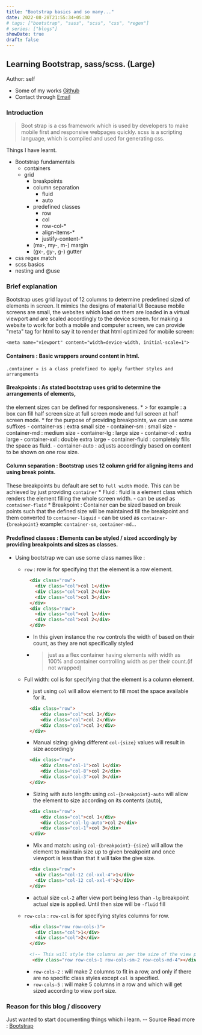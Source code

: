 ```yaml
---
title: "Bootstrap basics and so many..."
date: 2022-08-28T21:55:34+05:30
# tags: ["bootstrap", "sass", "scss", "css", "regex"]
# series: ["blogs"]
showDate: true
draft: false
---
```


## Learning Bootstrap, sass/scss. (Large)
Author: self
- Some of my works [Github](https://github.com/rex-suresh)
- Contact through [Email](psureshk9@gmail.com)

### Introduction
> Boot strap is a css framework which is used by developers to make mobile first and responsive webpages quickly.
> scss is a scripting language, which is compiled and used for generating css.

Things I have learnt.
 - Bootstrap fundamentals
    - containers
    - grid
      - breakpoints
      - column separation
        - fluid
        - auto
      - predefined classes
        - row
        - col
        - row-col-*
        - align-items-*
        - justify-content-*
      - (mx-, my-, m-) margin
      - (gx-, gy-, g-) gutter
 - css regex match
 - scss basics
  - nesting and @use


### Brief explanation
  Bootstrap uses grid layout of 12 columns to determine predefined sized of elements in screen.
  It mimics the designs of material UI
  Because mobile screens are small, the websites which load on them are loaded in a virtual viewport and 
  are scaled accordingly to the device screen. for making a website to work for both a mobile and computer screen,
  we can provide "meta" tag for html to say it to render that html optimized for mobile screen:
  
   `<meta name="viewport" content="width=device-width, initial-scale=1">`


  #### Containers : Basic wrappers around content in html.
    .container » is a class predefined to apply further styles and arrangements
  #### Breakpoints : As stated bootstrap uses grid to determine the arrangements of elements,
  the element sizes can be defined for responsiveness.
    * > for example : a box can fill half screen size at full screen mode and full screen at half screen mode.
    * for the purpose of providing breakpoints, we can use some suffixes
      - container-xs : extra small size
      - container-sm : small size
      - container-md : medium size
      - container-lg : large size
      - container-xl : extra large
      - container-xxl : double extra large
      - container-fluid : completely fills the space as fluid.
      - container-auto : adjusts accordingly based on content to be shown on one row size.
    
  #### Column separation : Bootstrap uses 12 column grid for aligning items and using break points. 
  These breakpoints bu default are set to `full width` mode. This can be achieved by just providing `container`
    * Fluid : fluid is a element class which renders the element filling the whole screen width.
      - can be used as `container-fluid`
    * Breakpoint : Container can be sized based on break points such that the defined size will be maintained till the breakpoint and them converted to `container-liquid`
      - can be used as `container-{breakpoint}` example: `container-sm`, `container-md`...

  ####   Predefined classes : Elements can be styled / sized accordingly by providing breakpoints and sizes as classes.
   
  * Using bootstrap we can use some class names like :
    * `row` : row is for specifying that the element is a row element.
      ``` html
        <div class="row">
          <div class="col">col 1</div>
          <div class="col">col 2</div>
          <div class="col">col 3</div>
        </div>
        <div class="row">
          <div class="col">col 1</div>
          <div class="col">col 2</div>
        </div>
      ```
      - In this given instance the `row` controls the width of based on their count, as they are not specifically styled
      - > just as a flex container having elements with width as 100% and container controlling width as per their count.(if not wrapped)
    * Full width: col is for specifying that the element is a column element.
      - just using `col` will allow element to fill most the space available for it.
      ``` html
        <div class="row">
            <div class="col">col 1</div>
            <div class="col">col 2</div>
            <div class="col">col 3</div>
        </div>
      ```
      - Manual sizing:  giving different `col-{size}` values will result in size accordingly
      ``` html
        <div class="row">
            <div class="col-1">col 1</div>
            <div class="col-8">col 2</div>
            <div class="col-3">col 3</div>
        </div>
      ```   
      - Sizing with auto length:  using `col-{breakpoint}-auto` will allow the element to size according on its contents (auto),

      ``` html
        <div class="row">
            <div class="col">col 1</div>
            <div class="col-lg-auto">col 2</div>
            <div class="col-1">col 3</div>
        </div>
      ```
      - Mix and match:  using `col-{breakpoint}-{size}` will allow the element to maintain size up to given breakpoint and once viewport is less than that it will take the give size.
      ``` html
        <div class="row">
          <div class="col-12 col-xxl-4">1</div>
          <div class="col-12 col-xxl-4">2</div>
        </div>
      ```
      - actual size `col-2` after view port being less than `-lg` breakpoint actual size is applied. Until then size will be `-fluid` fill
    * `row-cols` : `row-col` is for specifying styles columns for row.
      ```html
        <div class="row row-cols-3">
          <div class="col">1</div>
          <div class="col">2</div>
        </div>

        <!-- This will style the columns as per the size of the view port -->
         <div class="row row-cols-1 row-cols-sm-2 row-cols-md-4"></div>
      ```
      - `row-cols-2` : will make 2 columns to fit in a row, and only if there are no specific class styles except `col` is specified.
      - `row-cols-5` : will make 5 columns in a row and which will get sized according to view port size.


### Reason for this blog / discovery
  Just wanted to start documenting things which i learn.
 -- Source Read more : [Bootstrap](https://getbootstrap.com/docs/5.2/layout/grid/)
